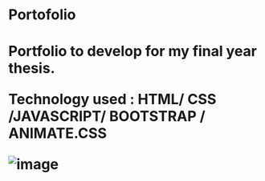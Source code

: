 <h1>Portofolio<h1>

Portfolio to develop for my final year thesis.

Technology used : HTML/ CSS /JAVASCRIPT/ BOOTSTRAP / ANIMATE.CSS

![image](https://user-images.githubusercontent.com/90828091/175835181-1959f71e-e7a3-4741-8520-ec205221f6b3.png)
